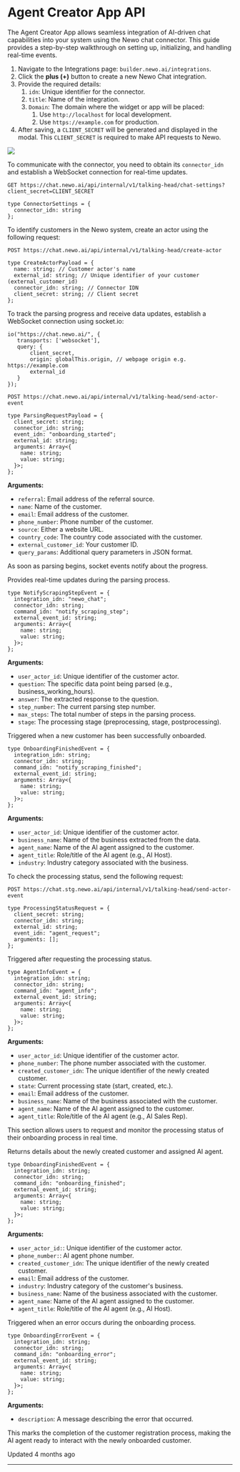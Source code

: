 # Agent Creator App API

The Agent Creator App allows seamless integration of AI-driven chat capabilities into your system using the Newo chat connector. This guide provides a step-by-step walkthrough on setting up, initializing, and handling real-time events.

1.  Navigate to the Integrations page: `builder.newo.ai/integrations`.
2.  Click the **plus (+)** button to create a new Newo Chat integration.
3.  Provide the required details:
    1.  `idn`: Unique identifier for the connector.
    2.  `title`: Name of the integration.
    3.  `Domain`: The domain where the widget or app will be placed:
        1.  Use `http://localhost` for local development.
        2.  Use `https://example.com` for production.
4.  After saving, a `CLIENT_SECRET` will be generated and displayed in the modal. This `CLIENT_SECRET` is required to make API requests to Newo.

![](https://files.readme.io/245f972699a7e919e607f42b81e15cbe7d28fa680c6c43d63131fed77008885d-image.png)

To communicate with the connector, you need to obtain its `connector_idn` and establish a WebSocket connection for real-time updates.

```
GET https://chat.newo.ai/api/internal/v1/talking-head/chat-settings?client_secret=CLIENT_SECRET
```

```
type ConnectorSettings = {
  connector_idn: string
};
```

To identify customers in the Newo system, create an actor using the following request:

```
POST https://chat.newo.ai/api/internal/v1/talking-head/create-actor
```

```
type CreateActorPayload = {
  name: string; // Customer actor's name
  external_id: string; // Unique identifier of your customer (external_customer_id)
  connector_idn: string; // Connector IDN
  client_secret: string; // Client secret
};
```

To track the parsing progress and receive data updates, establish a WebSocket connection using socket.io:

```
io("https://chat.newo.ai/", {
   transports: ['websocket'],
   query: {
       client_secret,
       origin: globalThis.origin, // webpage origin e.g. https://example.com
       external_id
   }
});
```

```
POST https://chat.newo.ai/api/internal/v1/talking-head/send-actor-event
```

```
type ParsingRequestPayload = {
  client_secret: string;
  connector_idn: string;
  event_idn: "onboarding_started";
  external_id: string;
  arguments: Array<{
    name: string;
    value: string;
  }>;
};
```

**Arguments:**

*   `referral`: Email address of the referral source.
*   `name`: Name of the customer.
*   `email`: Email address of the customer.
*   `phone_number`: Phone number of the customer.
*   `source`: Either a website URL.
*   `country_code`: The country code associated with the customer.
*   `external_customer_id`: Your customer ID.
*   `query_params`: Additional query parameters in JSON format.

As soon as parsing begins, socket events notify about the progress.

Provides real-time updates during the parsing process.

```
type NotifyScrapingStepEvent = {
  integration_idn: "newo_chat";
  connector_idn: string;
  command_idn: "notify_scraping_step";
  external_event_id: string;
  arguments: Array<{
    name: string;
    value: string;
  }>;
};
```

**Arguments:**

*   `user_actor_id`: Unique identifier of the customer actor.
*   `question`: The specific data point being parsed (e.g., business\_working\_hours).
*   `answer`: The extracted response to the question.
*   `step_number`: The current parsing step number.
*   `max_steps`: The total number of steps in the parsing process.
*   `stage`: The processing stage (preprocessing, stage, postprocessing).

Triggered when a new customer has been successfully onboarded.

```
type OnboardingFinishedEvent = {
  integration_idn: string;
  connector_idn: string;
  command_idn: "notify_scraping_finished";
  external_event_id: string;
  arguments: Array<{
    name: string;
    value: string;
  }>;
};
```

**Arguments:**

*   `user_actor_id`: Unique identifier of the customer actor.
*   `business_name`: Name of the business extracted from the data.
*   `agent_name`: Name of the AI agent assigned to the customer.
*   `agent_title`: Role/title of the AI agent (e.g., AI Host).
*   `industry`: Industry category associated with the business.

To check the processing status, send the following request:

```
POST https://chat.stg.newo.ai/api/internal/v1/talking-head/send-actor-event
```

```
type ProcessingStatusRequest = {
  client_secret: string;
  connector_idn: string;
  external_id: string;
  event_idn: "agent_request";
  arguments: [];
};
```

Triggered after requesting the processing status.

```
type AgentInfoEvent = {
  integration_idn: string;
  connector_idn: string;
  command_idn: "agent_info";
  external_event_id: string;
  arguments: Array<{
    name: string;
    value: string;
  }>;
};
```

**Arguments:**

*   `user_actor_id`: Unique identifier of the customer actor.
*   `phone_number`: The phone number associated with the customer.
*   `created_customer_idn`: The unique identifier of the newly created customer.
*   `state`: Current processing state (start, created, etc.).
*   `email`: Email address of the customer.
*   `business_name`: Name of the business associated with the customer.
*   `agent_name`: Name of the AI agent assigned to the customer.
*   `agent_title`: Role/title of the AI agent (e.g., AI Sales Rep).

This section allows users to request and monitor the processing status of their onboarding process in real time.

Returns details about the newly created customer and assigned AI agent.

```
type OnboardingFinishedEvent = {
  integration_idn: string;
  connector_idn: string;
  command_idn: "onboarding_finished";
  external_event_id: string;
  arguments: Array<{
    name: string;
    value: string;
  }>;
};
```

**Arguments:**

*   `user_actor_id:`: Unique identifier of the customer actor.
*   `phone_number:`: AI agent phone number.
*   `created_customer_idn`: The unique identifier of the newly created customer.
*   `email`: Email address of the customer.
*   `industry`: Industry category of the customer's business.
*   `business_name`: Name of the business associated with the customer.
*   `agent_name`: Name of the AI agent assigned to the customer.
*   `agent_title`: Role/title of the AI agent (e.g., AI Host).

Triggered when an error occurs during the onboarding process.

```
type OnboardingErrorEvent = {
  integration_idn: string;
  connector_idn: string;
  command_idn: "onboarding_error";
  external_event_id: string;
  arguments: Array<{
    name: string;
    value: string;
  }>;
};
```

**Arguments:**

*   `description`: A message describing the error that occurred.

This marks the completion of the customer registration process, making the AI agent ready to interact with the newly onboarded customer.

Updated 4 months ago

* * *
